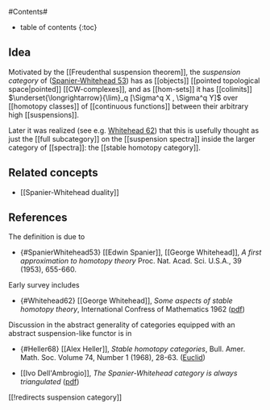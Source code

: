 
#Contents#
* table of contents
{:toc}

## Idea

Motivated by the [[Freudenthal suspension theorem]], the _suspension category_ of ([Spanier-Whitehead 53](#SpanierWhitehead53)) has as [[objects]] [[pointed topological space|pointed]]  [[CW-complexes]], and as [[hom-sets]] it has [[colimits]] $\underset{\longrightarrow}{\lim}_q [\Sigma^q X , \Sigma^q Y]$ over [[homotopy classes]] of [[continuous functions]] between their arbitrary high [[suspensions]].

Later it was realized (see e.g. [Whitehead 62](#Whitehead62)) that this is usefully thought as just the [[full subcategory]] on the [[suspension spectra]] inside the larger category of [[spectra]]: the [[stable homotopy category]].

## Related concepts

* [[Spanier-Whitehead duality]]

## References

The definition is due to

* {#SpanierWhitehead53} [[Edwin Spanier]], [[George Whitehead]], _A first approximation to homotopy theory_ Proc. Nat. Acad. Sci. U.S.A., 39 (1953), 655-660. 

Early survey includes

* {#Whitehead62} [[George Whitehead]], _Some aspects of stable homotopy theory_, International Confress of Mathematics 1962 ([pdf](http://www.mathunion.org/ICM/ICM1962.1/Main/icm1962.1.0502.0506.ocr.pdf))

Discussion in the abstract generality of categories equipped with an abstract suspension-like functor is in

* {#Heller68} [[Alex Heller]], _Stable homotopy categories_, Bull. Amer. Math. Soc. Volume 74, Number 1 (1968), 28-63. ([Euclid](https://projecteuclid.org/euclid.bams/1183529378))

* [[Ivo Dell'Ambrogio]], _The Spanier-Whitehead category is always triangulated_ ([pdf](http://math.univ-lille1.fr/~dellambr/diploma.pdf))

[[!redirects suspension category]]